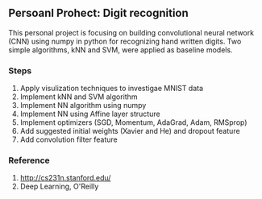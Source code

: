 ## Persoanl Prohect: Digit recognition

This personal project is focusing on building convolutional neural network (CNN) using numpy in python for recognizing hand written digits. Two simple algorithms, kNN and SVM, were applied as baseline models. 

### Steps

1. Apply visulization techniques to investigae MNIST data
2. Implement kNN and SVM algorithm
3. Implement NN algorithm using numpy
4. Implement NN using Affine layer structure
5. Implement optimizers (SGD, Momentum, AdaGrad, Adam, RMSprop)
6. Add suggested initial weights (Xavier and He) and dropout feature
7. Add convolution filter feature

### Reference
1. http://cs231n.stanford.edu/
2. Deep Learning, O'Reilly
